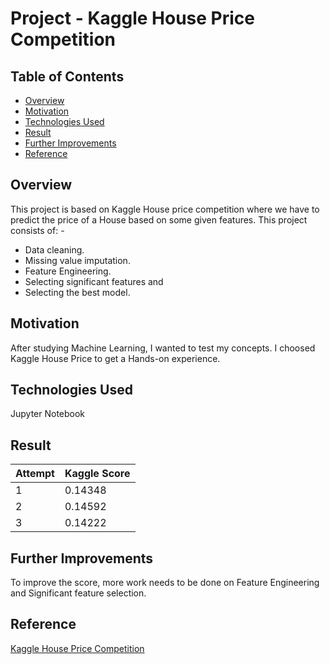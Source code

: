 # Project - Kaggle House Price Competition

## Table of Contents
- [Overview](#Overview)
- [Motivation](#Motivation)
- [Technologies Used](#Technologies-Used)
- [Result](#Result)
- [Further Improvements](#Further-Improvements)
- [Reference](#Reference)

## Overview
This project is based on Kaggle House price competition where we have to predict the price of a House based on some given features. This project consists of: -
- Data cleaning.
- Missing value imputation.
- Feature Engineering.
- Selecting significant features and
- Selecting the best model.

## Motivation
After studying Machine Learning, I wanted to test my concepts. I choosed Kaggle House Price to get a Hands-on experience.

## Technologies Used
Jupyter Notebook

## Result
|Attempt|Kaggle Score|
|--|--|
|1|0.14348|
|2|0.14592|
|3|0.14222|

## Further Improvements
To improve the score, more work needs to be done on Feature Engineering and Significant feature selection.

## Reference
[Kaggle House Price Competition](https://www.kaggle.com/c/house-prices-advanced-regression-techniques)
